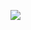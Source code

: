 ![](https://i.postimg.cc/bNvbv9vd/download-Peacock-PNG-transparent-images-transparent-backgrounds-PNGRIVER-COM-peacock-PNG41.png)

<!--
Here are some ideas to get you started:

- 🔭 I’m currently working on ...
- 🌱 I’m currently learning ...
- 👯 I’m looking to collaborate on ...
- 🤔 I’m looking for help with ...
- 💬 Ask me about ...
- 📫 How to reach me: ...
- 😄 Pronouns: ...
- ⚡ Fun fact: ...
-->
